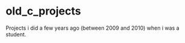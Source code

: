 old_c_projects
==============

Projects i did a few years ago (between 2009 and 2010) when i was a student.
